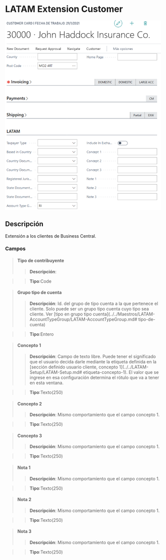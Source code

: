 # LATAM Extension Customer
![Ventana de configuración](MainPage-Customer.png)
## Descripción
Extensión a los clientes de Business Central.

### Campos

>#### Tipo de contribuyente
>>**Descripción**: 
	
>>**Tipo**:Code

>#### Grupo tipo de cuenta
>>**Descripción**: 
	Id. del grupo de tipo cuenta a la que pertenece el cliente. Solo puede ser un grupo tipo cuenta cuyo tipo sea cliente. Ver [tipo en grupo tipo cuenta](../../Maestros/LATAM-AccountTypeGroup/LATAM-AccountTypeGroup.md# tipo-de-cuenta)
	
>>**Tipo**:Entero

>#### Concepto 1
>>**Descripción**: 
	Campo de texto libre. Puede tener el significado que el usuario decida darle mediante la etiqueta definida en la [sección definido usuario cliente, concepto 1](../../LATAM-Setup/LATAM-Setup.md# etiqueta-concepto-1). El valor que se ingrese en esa configuración determina el rótulo que va a tener en esta ventana.
	
>>**Tipo**:Texto(250)

>#### Concepto 2
>>**Descripción**: 
	Mismo comportamiento que el campo concepto 1.
	
>>**Tipo**:Texto(250)

>#### Concepto 3
>>**Descripción**: 
	Mismo comportamiento que el campo concepto 1.
	
>>**Tipo**:Texto(250)

>#### Nota 1
>>**Descripción**: 
	Mismo comportamiento que el campo concepto 1.
	
>>**Tipo**:Texto(250)

>#### Nota 2
>>**Descripción**: 
	Mismo comportamiento que el campo concepto 1.
	
>>**Tipo**:Texto(250)

>#### Nota 3
>>**Descripción**: 
	Mismo comportamiento que el campo concepto 1.
	
>>**Tipo**:Texto(250)
